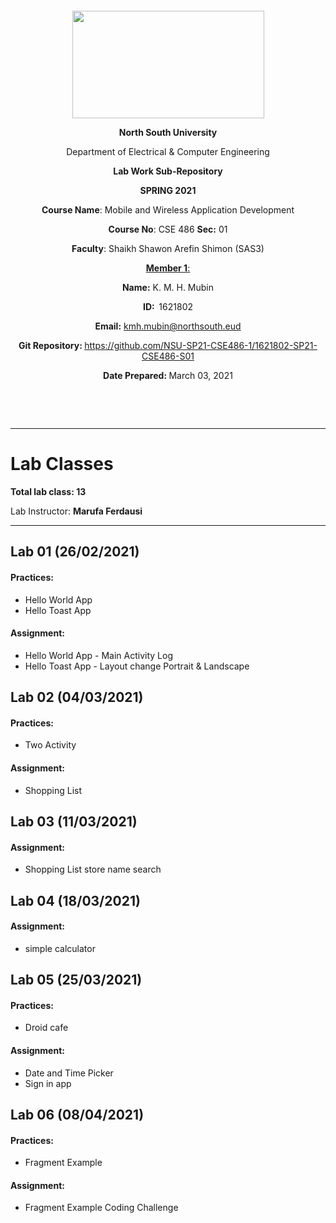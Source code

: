 <p style="text-align: center;">&nbsp;</p>
<p style="text-align: center;">&nbsp;</p>
<p align="center"><strong><img src="https://media.dhakatribune.com/uploads/2016/11/nsulogo.jpg" alt="" width="307" height="172" /></strong></p>



<p align="center"><strong>North South University</strong></p>
<p align="center">Department of Electrical &amp; Computer Engineering</p>
<p align="center"><strong>Lab Work Sub-Repository</strong></p>
<p align="center"><strong>SPRING 2021 </strong></p>

<p align="center"><strong>Course Name</strong>: Mobile and Wireless Application Development </p>
<p align="center"><strong>Course No</strong>: CSE 486 <strong>Sec</strong><strong>:</strong> 01</p>
<p align="center"><strong>Faculty</strong>: Shaikh Shawon Arefin Shimon (SAS3)</p>
<p align="center"><strong><u>Member 1</u></strong><u>:</u></p>
<p align="center"><strong>Name</strong><strong>:</strong> K. M. H. Mubin</p>
<p align="center"><strong>ID</strong><strong>:&nbsp; </strong>1621802</p>
<p align="center"><strong>Email</strong><strong>:</strong> <a href="mailto:kmh.mubin@northsouth.edu">kmh.mubin@northsouth.eud</a></p>

<p align="center"><strong>Git Repository</strong><strong>: </strong><a href="https://github.com/NSU-SP21-CSE486-1/1621802-SP21-CSE486-S01">https://github.com/NSU-SP21-CSE486-1/1621802-SP21-CSE486-S01</a></p>

<p align="center"><strong>Date Prepared</strong><strong>: </strong>March 03, 2021</p>
<p><strong>&nbsp;</strong></p>
<p><strong>&nbsp;</strong></p>


--------------------------------------------------------------------------------------------









# Lab Classes

**Total lab class: 13**

Lab Instructor: **Marufa Ferdausi**



---

## Lab 01 (26/02/2021)

#### Practices:

* Hello World App
* Hello Toast App

#### Assignment:

* Hello World App - Main Activity Log
* Hello Toast App - Layout change Portrait & Landscape



## Lab 02 (04/03/2021)

#### Practices:

* Two Activity

#### Assignment:

* Shopping List


## Lab 03 (11/03/2021)

#### Assignment:

* Shopping List store name search


## Lab 04 (18/03/2021)

#### Assignment:

* simple calculator 


## Lab 05 (25/03/2021)

#### Practices:
* Droid cafe

#### Assignment:

* Date and Time Picker
* Sign in app

## Lab 06 (08/04/2021)

#### Practices:
* Fragment Example

#### Assignment:

* Fragment Example Coding Challenge
